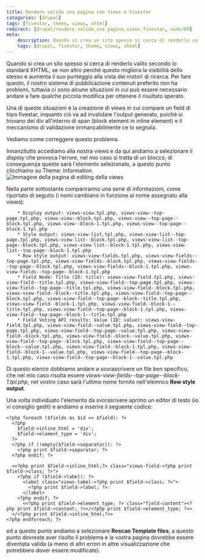 ```yaml
---
title: Rendere valida una pagina con Views e Fivestar
categories: [drupal]
tags: [fivestar, theme, views, xhtml]
redirect: [drupal/rendere_valida_una_pagina_views_fivestar, node/69]
meta:
    description: Quando si crea un sito spesso si cerca di renderlo valito secondo lo standard XHTML, se non altro perché questo migliora la visibilità dello stesso e aumenta il suo punteggio alla vista dei motori di ricerca. Per fare questo, il nostro sistema di pubbilcazione contenuti preferito non ha problemi, tuttavia ci sono alcune situazioni in cui può essere necessario andare a fare qualche piccola modifica per ottenere il risultato sperato.
    tags: [drupal, fivestar, theme, views, xhtml]
---
```

Quando si crea un sito spesso si cerca di renderlo valito secondo lo standard XHTML, se non altro perché questo migliora la visibilità dello stesso e aumenta il suo punteggio alla vista dei motori di ricerca. Per fare questo, il nostro sistema di pubbilcazione contenuti preferito non ha problemi, tuttavia ci sono alcune situazioni in cui può essere necessario andare a fare qualche piccola modifica per ottenere il risultato sperato.

Una di queste situazioni è la creazione di views in cui compare un field di tiipo fivestar, inquanto ciò va ad invalidare l'output generato, poichè si trovano dei div all'interno di span (block element in inline element) e il meccanismo di validazione immancabilmente ce lo segnala.

Vediamo come correggere questo problema.
<!--break-->
Innanzitutto accediamo alla nostra views e da qui andiamo a selezionare il _display_ che provoca l'errore, nel mio caso si tratta di un blocco, di conseguenza questo sarà l'elemento selezionato, a questo punto clicchiamo su Theme: Information.
<img src="/files/articolo/69/views_selection_jpeg_26517.jpeg" alt="Immagine della pagina di editing della views" />

Nella parte sottostante compariranno una serie di informazioni, come riportato di seguito (i nomi cambiano in funzione al nome assegnato alla views):
~~~language-php
    * Display output: views-view.tpl.php, views-view--top-page.tpl.php, views-view--block.tpl.php, views-view--top-page--block.tpl.php, views-view--block-1.tpl.php, views-view--top-page--block-1.tpl.php
    * Style output: views-view-list.tpl.php, views-view-list--top-page.tpl.php, views-view-list--block.tpl.php, views-view-list--top-page--block.tpl.php, views-view-list--block-1.tpl.php, views-view-list--top-page--block-1.tpl.php
    * Row style output: views-view-fields.tpl.php, views-view-fields--top-page.tpl.php, views-view-fields--block.tpl.php, views-view-fields--top-page--block.tpl.php, views-view-fields--block-1.tpl.php, views-view-fields--top-page--block-1.tpl.php
    * Field Node: Title (ID: title): views-view-field.tpl.php, views-view-field--title.tpl.php, views-view-field--top-page.tpl.php, views-view-field--top-page--title.tpl.php, views-view-field--block.tpl.php, views-view-field--block--title.tpl.php, views-view-field--top-page--block.tpl.php, views-view-field--top-page--block--title.tpl.php, views-view-field--block-1.tpl.php, views-view-field--block-1--title.tpl.php, views-view-field--top-page--block-1.tpl.php, views-view-field--top-page--block-1--title.tpl.php
    * Field Voting API results: Value (ID: value): views-view-field.tpl.php, views-view-field--value.tpl.php, views-view-field--top-page.tpl.php, views-view-field--top-page--value.tpl.php, views-view-field--block.tpl.php, views-view-field--block--value.tpl.php, views-view-field--top-page--block.tpl.php, views-view-field--top-page--block--value.tpl.php, views-view-field--block-1.tpl.php, views-view-field--block-1--value.tpl.php, views-view-field--top-page--block-1.tpl.php, views-view-field--top-page--block-1--value.tpl.php

~~~

Di questo elenco dobbiamo andare a sovrascrivere un file ben specifico, che nel mio caso risulta essere _views-view-fields--top-page--block-1.tpl.php_, nel vostro caso sarà l'ultimo nome fornito nell'elemnco **Row style output**.

Una volta individuato l'elemento da svorasrivere aprimo un editor di testo (io vi consiglio gedit) e andiamo a inserire il seguente codice:
~~~language-php
<?php foreach ($fields as $id => $field): ?>
  <?php
    $field->inline_html = 'div';
    $field->element_type = 'div';
  ?>
  <?php if (!empty($field->separator)): ?>
    <?php print $field->separator; ?>
  <?php endif; ?>

  <<?php print $field->inline_html;?> class="views-field-<?php print $field->class; ?>">
    <?php if ($field->label): ?>
      <label class="views-label-<?php print $field->class; ?>">
        <?php print $field->label; ?>:
      </label>
    <?php endif; ?>
      <<?php print $field->element_type; ?> class="field-content"><?php print $field->content; ?></<?php print $field->element_type; ?>>
  </<?php print $field->inline_html;?>>
<?php endforeach; ?>

~~~

ed a questo punto andiamo a selezionare **Rescan Template files**, a questo punto dovreste aver risolto il problema e la vostra pagina dovrebbe essere diventata valida (a meno di altri errori in altre visualizzazione che potrebbero dover essere modificate).
